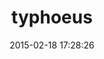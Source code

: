 ---
layout: post
title:  "typhoeus"
repo:   "typhoeus/typhoeus"
date:   2015-02-18 17:28:26
gemurl: https://github.com/typhoeus/typhoeus
---